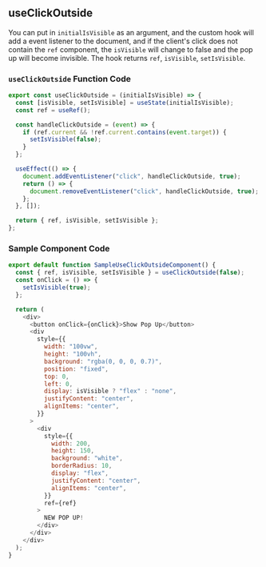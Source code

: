 ## useClickOutside

You can put in `initialIsVisible` as an argument, and the custom hook will add a event listener to the document, and if the client's click does not contain the `ref` component, the `isVisible` will change to false and the pop up will become invisible. The hook returns `ref`, `isVisible`, `setIsVisible`.

### `useClickOutside` Function Code

```javascript
export const useClickOutside = (initialIsVisible) => {
  const [isVisible, setIsVisible] = useState(initialIsVisible);
  const ref = useRef();

  const handleClickOutside = (event) => {
    if (ref.current && !ref.current.contains(event.target)) {
      setIsVisible(false);
    }
  };

  useEffect(() => {
    document.addEventListener("click", handleClickOutside, true);
    return () => {
      document.removeEventListener("click", handleClickOutside, true);
    };
  }, []);

  return { ref, isVisible, setIsVisible };
};
```

### Sample Component Code

```javascript
export default function SampleUseClickOutsideComponent() {
  const { ref, isVisible, setIsVisible } = useClickOutside(false);
  const onClick = () => {
    setIsVisible(true);
  };

  return (
    <div>
      <button onClick={onClick}>Show Pop Up</button>
      <div
        style={{
          width: "100vw",
          height: "100vh",
          background: "rgba(0, 0, 0, 0.7)",
          position: "fixed",
          top: 0,
          left: 0,
          display: isVisible ? "flex" : "none",
          justifyContent: "center",
          alignItems: "center",
        }}
      >
        <div
          style={{
            width: 200,
            height: 150,
            background: "white",
            borderRadius: 10,
            display: "flex",
            justifyContent: "center",
            alignItems: "center",
          }}
          ref={ref}
        >
          NEW POP UP!
        </div>
      </div>
    </div>
  );
}
```